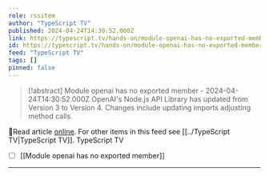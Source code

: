 ```yaml
---
role: rssitem
author: "TypeScript TV"
published: 2024-04-24T14:30:52.000Z
link: https://typescript.tv/hands-on/module-openai-has-no-exported-member/
id: https://typescript.tv/hands-on/module-openai-has-no-exported-member/
feed: "TypeScript TV"
tags: []
pinned: false
---
```

> [!abstract] Module openai has no exported member - 2024-04-24T14:30:52.000Z
> OpenAI's Node.js API Library has updated from Version 3 to Version 4. Changes include updating imports adjusting method calls.

🔗Read article [online](https://typescript.tv/hands-on/module-openai-has-no-exported-member/). For other items in this feed see [[../TypeScript TV|TypeScript TV]].
TypeScript TV
- [ ] [[Module openai has no exported member]]
- - -
